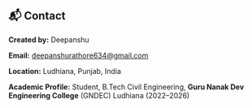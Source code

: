 ## 📬 Contact

**Created by:** Deepanshu  

**Email:** deepanshurathore634@gmail.com

**Location:** Ludhiana, Punjab, India  

**Academic Profile:** Student, B.Tech Civil Engineering, **Guru Nanak Dev Engineering College** (GNDEC) Ludhiana (2022–2026)

